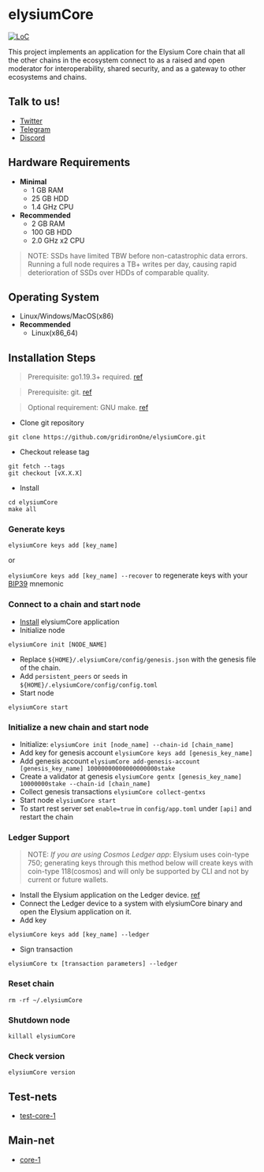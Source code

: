 # elysiumCore

[![LoC](https://tokei.rs/b1/github/gridironOne/elysiumCore)](https://github.com/gridironOne/elysiumCore)

This project implements an application for the Elysium Core chain that all the other chains in the ecosystem connect
to as a raised and open moderator for interoperability, shared security, and as a gateway to other ecosystems and
chains.

## Talk to us!

* [Twitter](https://twitter.com/ElysiumOne)
* [Telegram](https://t.me/ElysiumOneChat)
* [Discord](https://discord.com/channels/796174129077813248)

## Hardware Requirements

* **Minimal**
    * 1 GB RAM
    * 25 GB HDD
    * 1.4 GHz CPU
* **Recommended**
    * 2 GB RAM
    * 100 GB HDD
    * 2.0 GHz x2 CPU

> NOTE: SSDs have limited TBW before non-catastrophic data errors. Running a full node requires a TB+ writes per day,
> causing rapid deterioration of SSDs over HDDs of comparable quality.

## Operating System

* Linux/Windows/MacOS(x86)
* **Recommended**
    * Linux(x86_64)

## Installation Steps

> Prerequisite: go1.19.3+ required. [ref](https://golang.org/doc/install)

> Prerequisite: git. [ref](https://github.com/git/git)

> Optional requirement: GNU make. [ref](https://www.gnu.org/software/make/manual/html_node/index.html)

* Clone git repository

```shell
git clone https://github.com/gridironOne/elysiumCore.git
```

* Checkout release tag

```shell
git fetch --tags
git checkout [vX.X.X]
```

* Install

```shell
cd elysiumCore
make all
```

### Generate keys

`elysiumCore keys add [key_name]`

or

`elysiumCore keys add [key_name] --recover` to regenerate keys with
your [BIP39](https://github.com/bitcoin/bips/tree/master/bip-0039) mnemonic

### Connect to a chain and start node

* [Install](#installation-steps) elysiumCore application
* Initialize node

```shell
elysiumCore init [NODE_NAME]
```

* Replace `${HOME}/.elysiumCore/config/genesis.json` with the genesis file of the chain.
* Add `persistent_peers` or `seeds` in `${HOME}/.elysiumCore/config/config.toml`
* Start node

```shell
elysiumCore start
```

### Initialize a new chain and start node

* Initialize: `elysiumCore init [node_name] --chain-id [chain_name]`
* Add key for genesis account `elysiumCore keys add [genesis_key_name]`
* Add genesis account `elysiumCore add-genesis-account [genesis_key_name] 10000000000000000000stake`
* Create a validator at genesis `elysiumCore gentx [genesis_key_name] 10000000stake --chain-id [chain_name]`
* Collect genesis transactions `elysiumCore collect-gentxs`
* Start node `elysiumCore start`
* To start rest server set `enable=true` in `config/app.toml` under `[api]` and restart the chain

### Ledger Support

> NOTE: *If you are using Cosmos Ledger app*: Elysium uses coin-type 750; generating keys through this method below
> will create keys with coin-type 118(cosmos) and will only be supported by CLI and not by current or future wallets.

* Install the Elysium application on the Ledger
  device. [ref](https://github.com/gridironOne/elysiumCore/blob/main/docs/resources/Ledger.md#install-the-elysium-ledger-application)
* Connect the Ledger device to a system with elysiumCore binary and open the Elysium application on it.
* Add key

```shell
elysiumCore keys add [key_name] --ledger
```

* Sign transaction

```shell
elysiumCore tx [transaction parameters] --ledger
```

### Reset chain

```shell
rm -rf ~/.elysiumCore
```

### Shutdown node

```shell
killall elysiumCore
```

### Check version

```shell
elysiumCore version
```

## Test-nets

* [test-core-1](https://github.com/gridironOne/genesisTransactions/tree/master/test-core-1)

## Main-net

* [core-1](https://github.com/gridironOne/genesisTransactions/tree/master/core-1)
